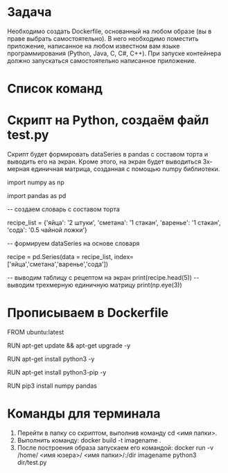 # Задача
Необходимо создать Dockerfile, основанный на любом образе (вы в праве выбрать самостоятельно).
В него необходимо поместить приложение, написанное на любом известном вам языке программирования (Python, Java, C, С#, C++).
При запуске контейнера должно запускаться самостоятельно написанное приложение.

# Список команд
# Скрипт на Python, создаём файл test.py
Скрипт будет формировать dataSeries в pandas с составом торта и выводить его на экран. 
Кроме этого, на экран будет выводиться 3х-мерная единичная матрица, созданная с помощью numpy библиотеки.


import numpy as np

import pandas as pd

-- создаем словарь с составом торта

recipe_list = {'яйца': '2 штуки', 'сметана': '1 стакан', 'варенье': '1 стакан', 'сода': '0.5 чайной ложки'}

-- формируем dataSeries на основе словаря 

recipe = pd.Series(data = recipe_list, index=['яйца','сметана','варенье','сода'])
 
-- выводим таблицу с рецептом на экран
print(recipe.head(5))
-- выводим трехмерную единичную матрицу
print(np.eye(3))

# Прописываем в Dockerfile
FROM ubuntu:latest

RUN apt-get update && apt-get upgrade -y

RUN apt-get install python3 -y

RUN apt-get install python3-pip -y

RUN pip3 install numpy pandas

# Команды для терминала
1) Перейти в папку со скриптом, выполнив команду cd <имя папки>.
2) Выполнить команду:
docker build -t imagename .
3) После построения образа запускаем его командой:
docker run -v /home/ <имя юзера>/ <имя папки>/:/dir imagename python3 dir<em>/</em>test.py
